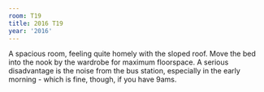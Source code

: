 ```yaml
---
room: T19
title: 2016 T19
year: '2016'
---
```


A spacious room, feeling quite homely with the sloped roof. Move the bed into the nook by the wardrobe for maximum floorspace. A serious disadvantage is the noise from the bus station, especially in the early morning - which is fine, though, if you have 9ams.